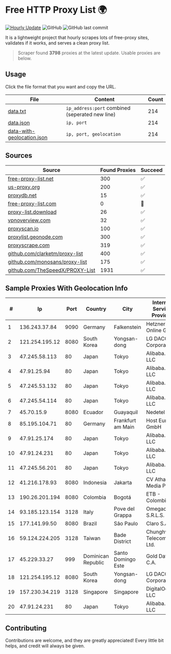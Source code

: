 
# Free HTTP Proxy List 🌍

[![Hourly Update](https://github.com/mertguvencli/http-proxy-list/actions/workflows/main.yml/badge.svg?branch=main)](https://github.com/mertguvencli/http-proxy-list/actions/workflows/main.yml)
![GitHub](https://img.shields.io/github/license/mertguvencli/http-proxy-list)
![GitHub last commit](https://img.shields.io/github/last-commit/mertguvencli/http-proxy-list)

It is a lightweight project that hourly scrapes lots of free-proxy sites, validates if it works, and serves a clean proxy list.


> Scraper found **3798** proxies at the latest update. Usable proxies are below.

## Usage

Click the file format that you want and copy the URL.


|File|Content|Count|
|----|-------|-----|
|[data.txt](https://raw.githubusercontent.com/mertguvencli/http-proxy-list/main/proxy-list/data.txt)|`ip_address:port` combined (seperated new line)|214|
|[data.json](https://raw.githubusercontent.com/mertguvencli/http-proxy-list/main/proxy-list/data.json)|`ip, port`|214|
|[data-with-geolocation.json](https://raw.githubusercontent.com/mertguvencli/http-proxy-list/main/proxy-list/data-with-geolocation.json)|`ip, port, geolocation`|214|

## Sources

|Source|Found Proxies|Succeed|
|------|-------------|-------|
|[free-proxy-list.net](https://free-proxy-list.net)|300|✅|
|[us-proxy.org](https://www.us-proxy.org)|200|✅|
|[proxydb.net](http://proxydb.net)|15|✅|
|[free-proxy-list.com](https://free-proxy-list.com/?page=&port=&type%5B%5D=http&type%5B%5D=https&up_time=0&search=Search)|0|🚫|
|[proxy-list.download](https://www.proxy-list.download/HTTP)|26|✅|
|[vpnoverview.com](https://vpnoverview.com/privacy/anonymous-browsing/free-proxy-servers)|32|✅|
|[proxyscan.io](https://www.proxyscan.io)|100|✅|
|[proxylist.geonode.com](https://proxylist.geonode.com/api/proxy-list?limit=300&page=1&sort_by=lastChecked&sort_type=desc&protocols=http,https)|300|✅|
|[proxyscrape.com](https://api.proxyscrape.com/v2/?request=displayproxies&protocol=http&timeout=10000&country=all&ssl=all&anonymity=all)|319|✅|
|[github.com/clarketm/proxy-list](https://raw.githubusercontent.com/clarketm/proxy-list/master/proxy-list-raw.txt)|400|✅|
|[github.com/monosans/proxy-list](https://raw.githubusercontent.com/monosans/proxy-list/main/proxies/http.txt)|175|✅|
|[github.com/TheSpeedX/PROXY-List](https://raw.githubusercontent.com/TheSpeedX/PROXY-List/master/http.txt)|1931|✅|


## Sample Proxies With Geolocation Info

|#|Ip|Port|Country|City|Internet Service Provider|
|-|--|----|-------|----|-------------------------|
|1|136.243.37.84|9090|Germany|Falkenstein|Hetzner Online GmbH|
|2|121.254.195.12|8080|South Korea|Yongsan-dong|LG DACOM Corporation|
|3|47.245.58.113|80|Japan|Tokyo|Alibaba.com LLC|
|4|47.91.25.94|80|Japan|Tokyo|Alibaba.com LLC|
|5|47.245.53.132|80|Japan|Tokyo|Alibaba.com LLC|
|6|47.245.54.114|80|Japan|Tokyo|Alibaba.com LLC|
|7|45.70.15.9|8080|Ecuador|Guayaquil|Nedetel S.A.|
|8|85.195.104.71|80|Germany|Frankfurt am Main|Host Europe GmbH|
|9|47.91.25.174|80|Japan|Tokyo|Alibaba.com LLC|
|10|47.91.24.231|80|Japan|Tokyo|Alibaba.com LLC|
|11|47.245.56.201|80|Japan|Tokyo|Alibaba.com LLC|
|12|41.216.178.93|8080|Indonesia|Jakarta|CV Atha Media Prima|
|13|190.26.201.194|8080|Colombia|Bogotá|ETB - Colombia|
|14|93.185.123.154|3128|Italy|Pove del Grappa|Omegacom S.R.L.S.|
|15|177.141.99.50|8080|Brazil|São Paulo|Claro S.A.|
|16|59.124.224.205|3128|Taiwan|Bade District|Chunghwa Telecom Co., Ltd.|
|17|45.229.33.27|999|Dominican Republic|Santo Domingo Este|Gold Data C.A.|
|18|121.254.195.12|8080|South Korea|Yongsan-dong|LG DACOM Corporation|
|19|157.230.34.219|3128|Singapore|Singapore|DigitalOcean, LLC|
|20|47.91.24.231|80|Japan|Tokyo|Alibaba.com LLC|



## Contributing

Contributions are welcome, and they are greatly appreciated! Every
little bit helps, and credit will always be given.

